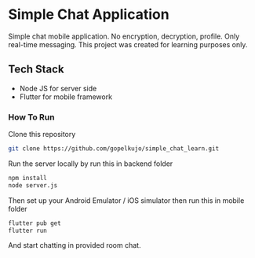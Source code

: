 # Simple Chat Application

Simple chat mobile application. No encryption, decryption, profile. Only real-time messaging. This project was created for learning purposes only.

## Tech Stack

- Node JS for server side
- Flutter for mobile framework

### How To Run

Clone this repository

```bash
git clone https://github.com/gopelkujo/simple_chat_learn.git
```

Run the server locally by run this in backend folder

```bash
npm install
node server.js
```

Then set up your Android Emulator / iOS simulator then run this in mobile folder

```bash
flutter pub get
flutter run
```

And start chatting in provided room chat.
